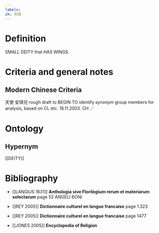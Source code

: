 ```yaml
---
labels: 
zh: 天使
---
```


# Definition
SMALL DEITY that HAS WINGS. 
# Criteria and general notes
## Modern Chinese Criteria
天使
安琪兒
rough draft to BEGIN TO identify synonym group members for analysis, based on CL etc. 18.11.2003. CH ／
# Ontology

## Hypernym
[[DEITY]]
# Bibliography
- [[LANGIUS 1631]]
**Anthologia sive Florilegium rerum et materiarum selectarum** page 52
ANGELI BONI
- [[REY 2005]]
**Dictionnaire culturel en langue francaise** page 1.323

- [[REY 2005]]
**Dictionnaire culturel en langue francaise** page 1477

- [[JONES 2005]]
**Encyclopedia of Religion** 
